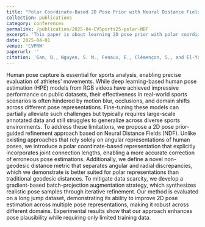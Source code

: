 ```yaml
---
title: "Polar Coordinate-Based 2D Pose Prior with Neural Distance Field"
collection: publications
category: conferences
permalink: /publication/2025-04-CVSports25-polar-NDF
excerpt: 'This paper is about learning 2D pose prior with polar coordiante-based neural distance field.'
date: 2025-04-01
venue: 'CVPRW'
paperurl: ''
citation: 'Gan, Q., Nguyen, S. M., Fenaux, E., Clémençon, S., and El-Yacoubi, M. A., Polar Coordinate-Based 2D Pose Prior with Neural Distance Field.'
---
```

Human pose capture is essential for sports analysis, enabling precise evaluation of athletes' movements. While deep learning-based human pose estimation (HPE) models from RGB videos have achieved impressive performance on public datasets, their effectiveness in real-world sports scenarios is often hindered by motion blur, occlusions, and domain shifts across different pose representations. Fine-tuning these models can partially alleviate such challenges but typically requires large-scale annotated data and still struggles to generalize across diverse sports environments. To address these limitations, we propose a 2D pose prior-guided refinement approach based on Neural Distance Fields (NDF). Unlike existing approaches that rely solely on angular representations of human poses, we introduce a polar coordinate-based representation that explicitly incorporates joint connection lengths, enabling a more accurate correction of erroneous pose estimations. Additionally, we define a novel non-geodesic distance metric that separates angular and radial discrepancies, which we demonstrate is better suited for polar representations than traditional geodesic distances. To mitigate data scarcity, we develop a gradient-based batch-projection augmentation strategy, which synthesizes realistic pose samples through iterative refinement. Our method is evaluated on a long jump dataset, demonstrating its ability to improve 2D pose estimation across multiple pose representations, making it robust across different domains. Experimental results show that our approach enhances pose plausibility while requiring only limited training data.
